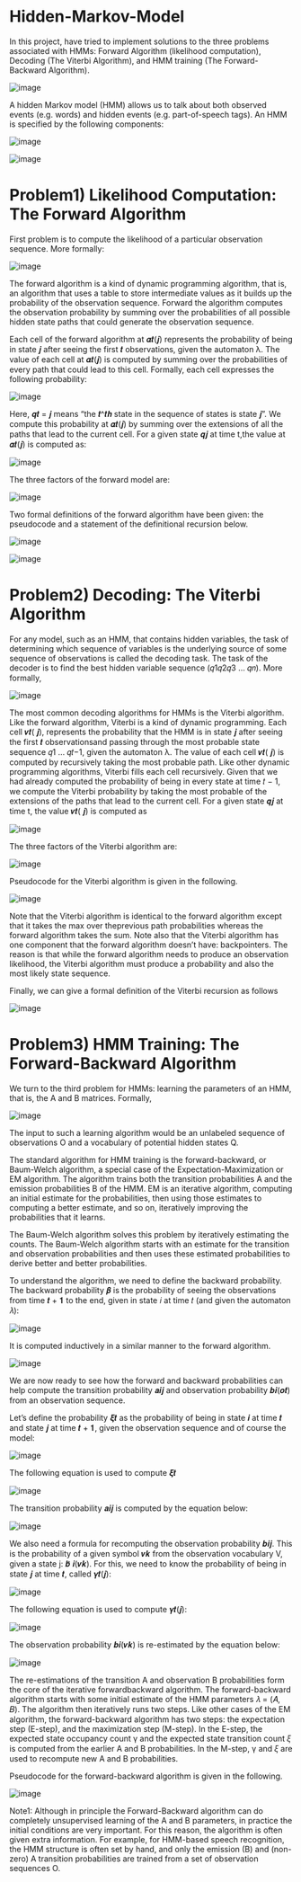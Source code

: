 # Hidden-Markov-Model
In this project, have tried to implement solutions to the three problems associated with HMMs: Forward Algorithm (likelihood computation), Decoding (The Viterbi Algorithm), and HMM training (The Forward-Backward Algorithm).

![image](https://user-images.githubusercontent.com/14861041/210172317-74641842-5ae4-43c7-bd36-8679734c2dea.png)

A hidden Markov model (HMM) allows us to talk about both observed events (e.g. words) and hidden events (e.g. part-of-speech tags). An HMM is specified by the following components:

![image](https://user-images.githubusercontent.com/14861041/210172354-4e8aef0d-a7fc-4ed5-984a-217e063a76d1.png)

![image](https://user-images.githubusercontent.com/14861041/210172377-dd104bfa-cea0-496e-ae4c-03ea58674a2f.png)

# Problem1) Likelihood Computation: The Forward Algorithm
First problem is to compute the likelihood of a particular observation sequence. More formally:

![image](https://user-images.githubusercontent.com/14861041/210172418-89560763-6053-41b3-bc27-ada52839281c.png)
 
The forward algorithm is a kind of dynamic programming algorithm, that is, an algorithm that uses a table to store intermediate values as it builds up the probability of the observation sequence. Forward the algorithm computes the observation probability by summing over the probabilities of all possible hidden state paths that could generate the observation sequence.

Each cell of the forward algorithm at 𝜶𝒕(𝒋) represents the probability of being in state 𝒋 after seeing the first 𝒕 observations, given the automaton λ. The value of each cell at 𝜶𝒕(𝒋) is computed by summing over the probabilities of every path that could lead to this cell. Formally, each cell expresses the following probability:

![image](https://user-images.githubusercontent.com/14861041/210172510-e943f7ca-945e-4310-92ed-6a6602498250.png)

Here, 𝒒𝒕 = 𝒋 means “the 𝒕^𝒕𝒉 state in the sequence of states is state 𝒋”. We compute this probability at 𝜶𝒕(𝒋) by summing over the extensions of all the paths that lead to the current cell. For a given state 𝒒𝒋 at time t,the value at 𝜶𝒕(𝒋) is computed as:

![image](https://user-images.githubusercontent.com/14861041/210172583-28853a5e-e2c1-4bb6-821c-a406cb0c8dc7.png)

The three factors of the forward model are:

![image](https://user-images.githubusercontent.com/14861041/210172597-fbd87492-effa-434b-aa6d-a11bd2035ad3.png)

Two formal definitions of the forward algorithm have been given: the pseudocode and a statement of the definitional recursion below.

![image](https://user-images.githubusercontent.com/14861041/210172803-afcefb9a-0992-4e2f-810c-c298e0637d8c.png)

![image](https://user-images.githubusercontent.com/14861041/210172810-f108e063-e096-44f8-8e0b-38aa1c001faa.png)

# Problem2) Decoding: The Viterbi Algorithm
For any model, such as an HMM, that contains hidden variables, the task of determining which sequence of variables is the underlying source of some sequence of observations is called the decoding task. The task of the decoder is to find the best hidden variable sequence (𝑞1𝑞2𝑞3 … 𝑞𝑛). More formally,

![image](https://user-images.githubusercontent.com/14861041/210172850-2e49f9fe-6e6c-4e71-8e28-a158f26b4847.png)

The most common decoding algorithms for HMMs is the Viterbi algorithm. Like the forward algorithm, Viterbi is a kind of dynamic programming.
Each cell 𝒗𝒕( 𝒋), represents the probability that the HMM is in state 𝒋 after seeing the first 𝒕 observationsand passing through the most probable state sequence 𝑞1 … 𝑞𝑡−1, given the automaton λ. The value of each cell 𝒗𝒕( 𝒋) is computed by recursively taking the most probable path. Like other dynamic programming algorithms, Viterbi fills each cell recursively. Given that we had already computed the probability of being in every state at time 𝑡 − 1, we compute the Viterbi probability by taking the most probable of the extensions of the paths that lead to the current cell. For a given state 𝒒𝒋 at time t, the value 𝒗𝒕( 𝒋) is computed as

![image](https://user-images.githubusercontent.com/14861041/210172894-c2bc81ac-245e-4d60-b20b-7362d07eb1f5.png)

The three factors of the Viterbi algorithm are:

![image](https://user-images.githubusercontent.com/14861041/210172907-64498161-707a-4f54-b077-9f4747cd19ac.png)

Pseudocode for the Viterbi algorithm is given in the following.

![image](https://user-images.githubusercontent.com/14861041/210172926-a6ec5956-bbbe-413b-8f37-e07219eea06f.png)

Note that the Viterbi algorithm is identical to the forward algorithm except that it takes the max over theprevious path probabilities whereas the forward algorithm takes the sum. Note also that the Viterbi algorithm has one component that the forward algorithm doesn’t have: backpointers. The reason is that while the forward algorithm needs to produce an observation likelihood, the Viterbi algorithm must produce a probability and also the most likely state sequence.

Finally, we can give a formal definition of the Viterbi recursion as follows

![image](https://user-images.githubusercontent.com/14861041/210172957-976c9e49-e5c1-49c4-aeb3-f9576b844e4c.png)
 
# Problem3) HMM Training: The Forward-Backward Algorithm

We turn to the third problem for HMMs: learning the parameters of an HMM, that is, the A and B matrices. Formally, 

![image](https://user-images.githubusercontent.com/14861041/210172978-5f2f3307-284d-4212-add0-dd335bd54f40.png)

The input to such a learning algorithm would be an unlabeled sequence of observations O and a vocabulary of potential hidden states Q.

The standard algorithm for HMM training is the forward-backward, or Baum-Welch algorithm, a special case of the Expectation-Maximization or EM algorithm. The algorithm trains both the transition probabilities A and the emission probabilities B of the HMM. EM is an iterative algorithm, computing an initial estimate for the probabilities, then using those estimates to computing a better estimate, and so on, iteratively improving the probabilities that it learns.

The Baum-Welch algorithm solves this problem by iteratively estimating the counts. The Baum-Welch algorithm starts with an estimate for the transition and observation probabilities and then uses these estimated probabilities to derive better and better probabilities.

To understand the algorithm, we need to define the backward probability. The backward probability 𝜷 is the probability of seeing the observations from time 𝒕 + 𝟏 to the end, given in state 𝑖 at time 𝑡 (and given the automaton 𝜆):

![image](https://user-images.githubusercontent.com/14861041/210173025-c43af892-aa7d-48d4-b8d3-4ef1b196cd4a.png)

It is computed inductively in a similar manner to the forward algorithm.

![image](https://user-images.githubusercontent.com/14861041/210173040-bfc4d190-33b0-4261-9254-26c61f418d46.png)

We are now ready to see how the forward and backward probabilities can help compute the transition probability 𝒂𝒊𝒋 and observation probability 𝒃𝒊(𝒐𝒕) from an observation sequence.

Let’s define the probability 𝝃𝒕 as the probability of being in state 𝒊 at time 𝒕 and state 𝒋 at time 𝒕 + 𝟏, given the observation sequence and of course the model:

![image](https://user-images.githubusercontent.com/14861041/210173079-b7800857-8377-446f-ace8-f8e821e845ab.png)

The following equation is used to compute 𝝃𝒕

![image](https://user-images.githubusercontent.com/14861041/210173087-2b980ced-4fea-474e-8996-b20162c41c42.png)

The transition probability 𝒂𝒊𝒋 is computed by the equation below:

![image](https://user-images.githubusercontent.com/14861041/210173098-23e61aac-da8d-422e-b15f-e6fdd10250e9.png)

We also need a formula for recomputing the observation probability 𝒃𝒊𝒋. This is the probability of a given symbol 𝒗𝒌 from the observation vocabulary V, given a state j: 𝒃̂ 𝒊(𝒗𝒌). For this, we need to know the probability of being in state 𝒋 at time 𝒕, called 𝜸𝒕(𝒋):

![image](https://user-images.githubusercontent.com/14861041/210173119-a98b815a-169a-4488-8f80-c8cd90aaad31.png)

The following equation is used to compute 𝜸𝒕(𝒋):

![image](https://user-images.githubusercontent.com/14861041/210173131-87437c3b-fcef-45b8-a371-96f54403cc20.png)

The observation probability 𝒃𝒊(𝒗𝒌) is re-estimated by the equation below:

![image](https://user-images.githubusercontent.com/14861041/210173145-458a5827-b778-48b2-a8fc-3b703e0abcf8.png)

The re-estimations of the transition A and observation B probabilities form the core of the iterative forwardbackward algorithm. The forward-backward algorithm starts with some initial estimate of the HMM parameters 𝜆 = (𝐴, 𝐵). The algorithm then iteratively runs two steps. Like other cases of the EM algorithm, the forward-backward algorithm has two steps: the expectation step (E-step), and the maximization step (M-step). In the E-step, the expected state occupancy count γ and the expected state transition count 𝜉 is computed from the earlier A and B probabilities. In the M-step, γ and 𝜉 are used to recompute new A and B probabilities.

Pseudocode for the forward-backward algorithm is given in the following.

![image](https://user-images.githubusercontent.com/14861041/210173224-189f16a6-7be7-4fd0-91f1-3c5ec9bc26f1.png)

Note1: Although in principle the Forward-Backward algorithm can do completely unsupervised learning of the A and B parameters, in practice the initial conditions are very important. For this reason, the algorithm is often given extra information. For example, for HMM-based speech recognition, the HMM structure is often set by hand, and only the emission (B) and (non-zero) A transition probabilities are trained from a set of observation sequences O.

